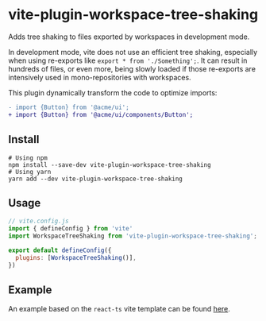 # vite-plugin-workspace-tree-shaking

Adds tree shaking to files exported by workspaces in development mode.

In development mode, vite does not use an efficient tree shaking, especially when using re-exports like `export * from './Something';`.
It can result in hundreds of files, or even more, being slowly loaded if those re-exports are intensively used in mono-repositories with workspaces.

This plugin dynamically transform the code to optimize imports:
```diff
- import {Button} from '@acme/ui';
+ import {Button} from '@acme/ui/components/Button';
```

## Install

```shell
# Using npm
npm install --save-dev vite-plugin-workspace-tree-shaking
# Using yarn 
yarn add --dev vite-plugin-workspace-tree-shaking
```

## Usage

```javascript
// vite.config.js
import { defineConfig } from 'vite'
import WorkspaceTreeShaking from 'vite-plugin-workspace-tree-shaking';

export default defineConfig({
  plugins: [WorkspaceTreeShaking()],
})
```

## Example

An example based on the `react-ts` vite template can be found [here](tests/react-ts-with-workspace).
